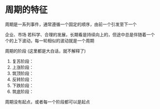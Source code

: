 # 周期的特征

周期是一系列事件，通常遵循一个固定的顺序，由前一个引发至下一个

企业、市场 若科学、合理的发展，长期看是持续向上的，但途中总是伴随着一个个的上下波动，每一轮相似的波动就是一个周期

周期的阶段 (这里都是大白话，就不解释了)

1. 复苏阶段：
2. 上涨阶段：
3. 筑顶阶段：
4. 反转阶段：
5. 下跌阶段：
6. 筑底阶段：

周期没有起点，或者每一个阶段都可以是起点
